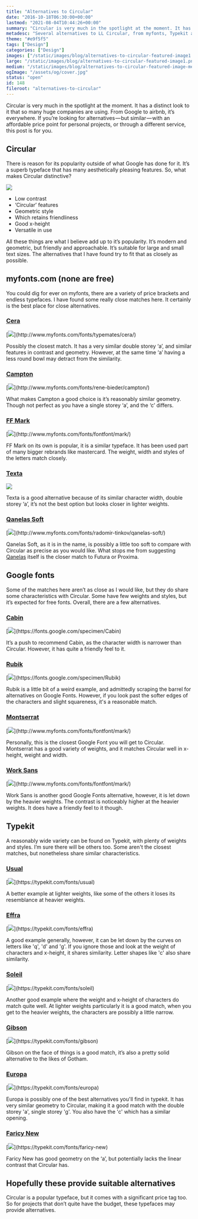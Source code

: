 ```yaml
---
title: "Alternatives to Circular"
date: "2016-10-18T06:30:00+00:00"
lastmod: "2021-08-04T10:44:26+00:00"
summary: "Circular is very much in the spotlight at the moment. It has a distinct look to it that so many huge companies are using. From Google to airbnb, it’s everywhere. If you’re looking for alternatives, with different prices and through a different service, this post is for you."
metadesc: "Several alternatives to LL Circular, from myfonts, Typekit and Google Fonts. If you're looking for something cheaper or on a third party service, you will find something here."
theme: "#e9f5f5"
tags: ["Design"]
categories: ["Design"]
images: ["/static/images/blog/alternatives-to-circular-featured-image1.png"]
large: "/static/images/blog/alternatives-to-circular-featured-image1.png"
medium: "/static/images/blog/alternatives-to-circular-featured-image-medium1.png"
ogImage: "/assets/og/cover.jpg"
status: "open"
id: 148
fileroot: "alternatives-to-circular"
---
```


Circular is very much in the spotlight at the moment. It has a distinct look to it that so many huge companies are using. From Google to airbnb, it’s everywhere. If you’re looking for alternatives — but similar — with an affordable price point for personal projects, or through a different service, this post is for you.

## Circular
There is reason for its popularity outside of what Google has done for it. It’s a superb typeface that has many aesthetically pleasing features. So, what makes Circular distinctive?

<div className="article-image">
  <Image src="/static/images/blog/alternatives-to-circular-circular.png" width={738} height={492} />
</div>

- Low contrast
- ‘Circular’ features
- Geometric style
- Which retains friendliness
- Good x-height
- Versatile in use

All these things are what I believe add up to it’s popularity. It’s modern and geometric, but friendly and approachable. It’s suitable for large and small text sizes. The alternatives that I have found try to fit that as closely as possible.

## myfonts.com (none are free)
You could dig for ever on myfonts, there are a variety of price brackets and endless typefaces. I have found some really close matches here. It certainly is the best place for close alternatives.

### [Cera](http://www.myfonts.com/fonts/typemates/cera/)
<div className="article-image">
  [<Image src="/static/images/blog/alternatives-to-circular-cera.png" width={738} height={492} />](http://www.myfonts.com/fonts/typemates/cera/)
</div>

Possibly the closest match. It has a very similar double storey ‘a’, and similar features in contrast and geometry. However, at the same time ‘a’ having a less round bowl may detract from the similarity.

### [Campton](http://www.myfonts.com/fonts/rene-bieder/campton/)
<div className="article-image">
  [<Image src="/static/images/blog/alternatives-to-circular-campton.png" width={738} height={492}/>](http://www.myfonts.com/fonts/rene-bieder/campton/)
</div>

What makes Campton a good choice is it’s reasonably similar geometry. Though not perfect as you have a single storey ‘a’, and the ‘c’ differs.

### [FF Mark](http://www.myfonts.com/fonts/fontfont/mark/)
<div className="article-image">
  [<Image src="/static/images/blog/alternatives-to-circular-mark.png" width={738} height={492} />](http://www.myfonts.com/fonts/fontfont/mark/)
</div>

FF Mark on its own is popular, it is a similar typeface. It has been used part of many bigger rebrands like mastercard. The weight, width and styles of the letters match closely.

### [Texta](http://www.myfonts.com/fonts/latinotype/texta/)
<div className="article-image">
  <a href="http://www.myfonts.com/fonts/latinotype/texta/">
    <Image src="/static/images/blog/alternatives-to-circular-texta.png" width={738} height={492} />
  </a>
</div>

Texta is a good alternative because of its similar character width, double storey ‘a’, it’s not the best option but looks closer in lighter weights.

### [Qanelas Soft](http://www.myfonts.com/fonts/radomir-tinkov/qanelas-soft/)
<div className="article-image">
  [<Image src="/static/images/blog/alternatives-to-circular-quanelas.png" width={738} height={492} />](http://www.myfonts.com/fonts/radomir-tinkov/qanelas-soft/)
</div>

Qanelas Soft, as it is in the name, is possibly a little too soft to compare with Circular as precise as you would like. What stops me from suggesting [Qanelas](https://www.myfonts.com/fonts/radomir-tinkov/qanelas/) itself is the closer match to Futura or Proxima.

## Google fonts
Some of the matches here aren’t as close as I would like, but they do share some characteristics with Circular. Some have few weights and styles, but it’s expected for free fonts. Overall, there are a few alternatives.

### [Cabin](https://fonts.google.com/specimen/Cabin)
<div className="article-image">
  [<Image src="/static/images/blog/alternatives-to-circular-cabin.png" width={738} height={492} />](https://fonts.google.com/specimen/Cabin)
</div>

It’s a push to recommend Cabin, as the character width is narrower than Circular. However, it has quite a friendly feel to it.

### [Rubik](https://fonts.google.com/specimen/Rubik)
<div className="article-image">
  [<Image src="/static/images/blog/alternatives-to-circular-rubik.png" width={738} height={492} />](https://fonts.google.com/specimen/Rubik)
</div>

Rubik is a little bit of a weird example, and admittedly scraping the barrel for alternatives on Google Fonts. However, if you look past the softer edges of the characters and slight squareness, it's a reasonable match.

### [Montserrat](https://fonts.google.com/specimen/Montserrat)
<div className="article-image">
  [<Image src="/static/images/blog/alternatives-to-circular-montserrat.png" width={738} height={492} />](http://www.myfonts.com/fonts/fontfont/mark/)
</div>

Personally, this is the closest Google Font you will get to Circular. Montserrat has a good variety of weights, and it matches Circular well in x-height, weight and width.

### [Work Sans](https://fonts.google.com/specimen/Work+Sans)
<div className="article-image">
  [<Image src="/static/images/blog/alternatives-to-circular-work.png" width={738} height={492} />](http://www.myfonts.com/fonts/fontfont/mark/)
</div>

Work Sans is another good Google Fonts alternative, however, it is let down by the heavier weights. The contrast is noticeably higher at the heavier weights. It does have a friendly feel to it though.

## Typekit
A reasonably wide variety can be found on Typekit, with plenty of weights and styles. I’m sure there will be others too. Some aren't the closest matches, but nonetheless share similar characteristics.

### [Usual](https://typekit.com/fonts/usual)
<div className="article-image">
  [<Image src="/static/images/blog/alternatives-to-circular-usual.png" width={738} height={492} />](https://typekit.com/fonts/usual)
</div>

A better example at lighter weights, like some of the others it loses its resemblance at heavier weights.

### [Effra](https://typekit.com/fonts/effra)
<div className="article-image">
  [<Image src="/static/images/blog/alternatives-to-circular-effra.png" width={738} height={492} />](https://typekit.com/fonts/effra)
</div>

A good example generally, however, it can be let down by the curves on letters like 'q', 'd' and 'g'. If you ignore those and look at the weight of characters and x-height, it shares similarity. Letter shapes like 'c' also share similarity.

### [Soleil](https://typekit.com/fonts/soleil)
<div className="article-image">
  [<Image src="/static/images/blog/alternatives-to-circular-soleil.png" width={738} height={492} />](https://typekit.com/fonts/soleil)
</div>

Another good example where the weight and x-height of characters do match quite well. At lighter weights particularly it is a good match, when you get to the heavier weights, the characters are possibly a little narrow.

### [Gibson](https://typekit.com/fonts/gibson)
<div className="article-image">
  [<Image src="/static/images/blog/alternatives-to-circular-gibson.png" width={738} height={492} />](https://typekit.com/fonts/gibson)
</div>

Gibson on the face of things is a good match, it’s also a pretty solid alternative to the likes of Gotham.

### [Europa](https://typekit.com/fonts/europa)
<div className="article-image">
  [<Image src="/static/images/blog/alternatives-to-circular-europa.png" width={738} height={492} />](https://typekit.com/fonts/europa)
</div>

Europa is possibly one of the best alternatives you'll find in typekit. It has very similar geometry to Circular, making it a good match with the double storey 'a', single storey 'g'. You also have the 'c' which has a similar opening.

### [Faricy New](https://typekit.com/fonts/faricy-new)
<div className="article-image">
  [<Image src="/static/images/blog/alternatives-to-circular-faricy.png" width={738} height={492} />](https://typekit.com/fonts/faricy-new)
</div>

Faricy New has good geometry on the ‘a’, but potentially lacks the linear contrast that Circular has.

## Hopefully these provide suitable alternatives
Circular is a popular typeface, but it comes with a significant price tag too. So for projects that don’t quite have the budget, these typefaces may provide alternatives.
